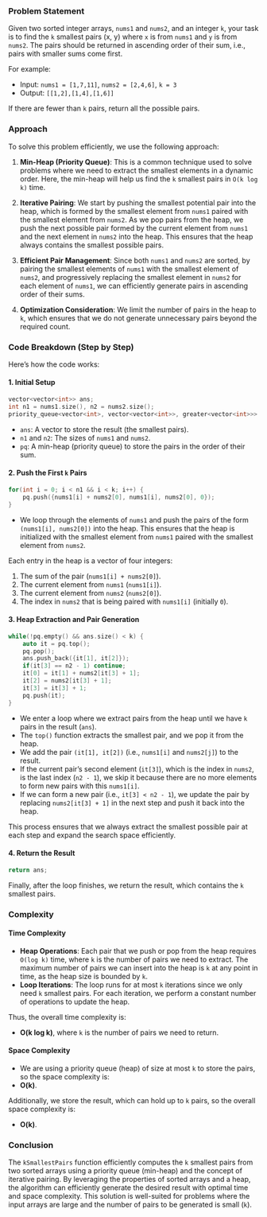 ### Problem Statement

Given two sorted integer arrays, `nums1` and `nums2`, and an integer `k`, your task is to find the `k` smallest pairs (x, y) where `x` is from `nums1` and `y` is from `nums2`. The pairs should be returned in ascending order of their sum, i.e., pairs with smaller sums come first.

For example:
- Input: `nums1 = [1,7,11]`, `nums2 = [2,4,6]`, `k = 3`
- Output: `[[1,2],[1,4],[1,6]]`

If there are fewer than `k` pairs, return all the possible pairs.

### Approach

To solve this problem efficiently, we use the following approach:

1. **Min-Heap (Priority Queue)**: This is a common technique used to solve problems where we need to extract the smallest elements in a dynamic order. Here, the min-heap will help us find the `k` smallest pairs in `O(k log k)` time.

2. **Iterative Pairing**: We start by pushing the smallest potential pair into the heap, which is formed by the smallest element from `nums1` paired with the smallest element from `nums2`. As we pop pairs from the heap, we push the next possible pair formed by the current element from `nums1` and the next element in `nums2` into the heap. This ensures that the heap always contains the smallest possible pairs.

3. **Efficient Pair Management**: Since both `nums1` and `nums2` are sorted, by pairing the smallest elements of `nums1` with the smallest element of `nums2`, and progressively replacing the smallest element in `nums2` for each element of `nums1`, we can efficiently generate pairs in ascending order of their sums.

4. **Optimization Consideration**: We limit the number of pairs in the heap to `k`, which ensures that we do not generate unnecessary pairs beyond the required count.

### Code Breakdown (Step by Step)

Here’s how the code works:

#### 1. **Initial Setup**

```cpp
vector<vector<int>> ans;
int n1 = nums1.size(), n2 = nums2.size();
priority_queue<vector<int>, vector<vector<int>>, greater<vector<int>>> pq;
```

- `ans`: A vector to store the result (the smallest pairs).
- `n1` and `n2`: The sizes of `nums1` and `nums2`.
- `pq`: A min-heap (priority queue) to store the pairs in the order of their sum.

#### 2. **Push the First `k` Pairs**

```cpp
for(int i = 0; i < n1 && i < k; i++) {
    pq.push({nums1[i] + nums2[0], nums1[i], nums2[0], 0});
}
```

- We loop through the elements of `nums1` and push the pairs of the form `(nums1[i], nums2[0])` into the heap. This ensures that the heap is initialized with the smallest element from `nums1` paired with the smallest element from `nums2`.

Each entry in the heap is a vector of four integers: 
1. The sum of the pair (`nums1[i] + nums2[0]`).
2. The current element from `nums1` (`nums1[i]`).
3. The current element from `nums2` (`nums2[0]`).
4. The index in `nums2` that is being paired with `nums1[i]` (initially `0`).

#### 3. **Heap Extraction and Pair Generation**

```cpp
while(!pq.empty() && ans.size() < k) {
    auto it = pq.top();
    pq.pop();
    ans.push_back({it[1], it[2]});
    if(it[3] == n2 - 1) continue;
    it[0] = it[1] + nums2[it[3] + 1];
    it[2] = nums2[it[3] + 1];
    it[3] = it[3] + 1;
    pq.push(it);
}
```

- We enter a loop where we extract pairs from the heap until we have `k` pairs in the result (`ans`).
- The `top()` function extracts the smallest pair, and we pop it from the heap.
- We add the pair `(it[1], it[2])` (i.e., `nums1[i]` and `nums2[j]`) to the result.
- If the current pair’s second element (`it[3]`), which is the index in `nums2`, is the last index (`n2 - 1`), we skip it because there are no more elements to form new pairs with this `nums1[i]`.
- If we can form a new pair (i.e., `it[3] < n2 - 1`), we update the pair by replacing `nums2[it[3] + 1]` in the next step and push it back into the heap.

This process ensures that we always extract the smallest possible pair at each step and expand the search space efficiently.

#### 4. **Return the Result**

```cpp
return ans;
```

Finally, after the loop finishes, we return the result, which contains the `k` smallest pairs.

### Complexity

#### Time Complexity

- **Heap Operations**: Each pair that we push or pop from the heap requires `O(log k)` time, where `k` is the number of pairs we need to extract. The maximum number of pairs we can insert into the heap is `k` at any point in time, as the heap size is bounded by `k`.
- **Loop Iterations**: The loop runs for at most `k` iterations since we only need `k` smallest pairs. For each iteration, we perform a constant number of operations to update the heap.

Thus, the overall time complexity is:
- **O(k log k)**, where `k` is the number of pairs we need to return.

#### Space Complexity

- We are using a priority queue (heap) of size at most `k` to store the pairs, so the space complexity is:
- **O(k)**.

Additionally, we store the result, which can hold up to `k` pairs, so the overall space complexity is:
- **O(k)**.

### Conclusion

The `kSmallestPairs` function efficiently computes the `k` smallest pairs from two sorted arrays using a priority queue (min-heap) and the concept of iterative pairing. By leveraging the properties of sorted arrays and a heap, the algorithm can efficiently generate the desired result with optimal time and space complexity. This solution is well-suited for problems where the input arrays are large and the number of pairs to be generated is small (`k`).
